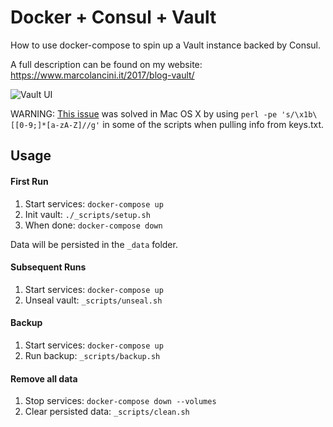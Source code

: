 # Docker + Consul + Vault

How to use docker-compose to spin up a Vault instance backed by Consul.

A full description can be found on my website: https://www.marcolancini.it/2017/blog-vault/

![Vault UI](https://www.marcolancini.it/images/posts/blog_vault_2.jpg)

WARNING: [This issue](https://github.com/hashicorp/vault/issues/3869) was solved in Mac OS X by using `perl -pe 's/\x1b\[[0-9;]*[a-zA-Z]//g'` in some of the scripts when pulling info from keys.txt.


## Usage

#### First Run

1. Start services: `docker-compose up`
2. Init vault:     `./_scripts/setup.sh`
3. When done:      `docker-compose down`

Data will be persisted in the `_data` folder.


#### Subsequent Runs

1. Start services: `docker-compose up`
2. Unseal vault:   `_scripts/unseal.sh`


#### Backup

1. Start services: `docker-compose up`
2. Run backup:     `_scripts/backup.sh`


#### Remove all data

1. Stop services: `docker-compose down --volumes`
2. Clear persisted data: `_scripts/clean.sh`
